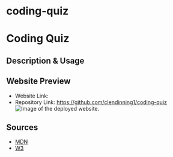 # coding-quiz
# Coding Quiz
## Description & Usage
## Website Preview
- Website Link: 
- Repository Link: https://github.com/clendinning1/coding-quiz
![Image of the deployed website.](./assets/images/)
## Sources
- [MDN](https://developer.mozilla.org/en-US/)
- [W3](https://www.w3schools.com/)